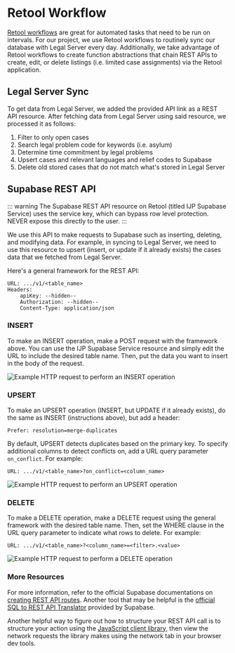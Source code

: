 # Retool Workflow

[Retool workflows](https://retool.com/products/workflows) are great for automated tasks that need to be run on intervals. For our project, we use Retool workflows to routinely sync our database with Legal Server every day. Additionally, we take advantage of Retool workflows to create function abstractions that chain REST APIs to create, edit, or delete listings (i.e. limited case assignments) via the Retool application.

## Legal Server Sync

To get data from Legal Server, we added the provided API link as a REST API resource.
After fetching data from Legal Server using said resource, we processed it as follows:

1. Filter to only open cases
2. Search legal problem code for keywords (i.e. asylum)
3. Determine time commitment by legal problems
4. Upsert cases and relevant languages and relief codes to Supabase
5. Delete old stored cases that do not match what's stored in Legal Server

## Supabase REST API

::: warning
The Supabase REST API resource on Retool (titled IJP Supabase Service) uses the service key, which can bypass row level protection. NEVER expose this directly to the user.
:::

We use this API to make requests to Supabase such as inserting, deleting, and modifying data.
For example, in syncing to Legal Server, we need to use this resource to upsert (insert, or update if it already exists) the cases data that we fetched from Legal Server.

Here's a general framework for the REST API:

```text:no-line-numbers
URL: .../v1/<table_name>
Headers:
    apiKey: --hidden--
    Authorization: --hidden--
    Content-Type: application/json
```

### INSERT

To make an INSERT operation, make a POST request with the framework above. You can use the IJP Supabase Service resource and simply edit the URL to include the desired table name. Then, put the data you want to insert in the body of the request.

![Example HTTP request to perform an INSERT operation](/assets/image/example_insert_operation.png)

### UPSERT

To make an UPSERT operation (INSERT, but UPDATE if it already exists), do the same as INSERT (instructions above), but add a header:

```text:no-line-numbers
Prefer: resolution=merge-duplicates
```

By default, UPSERT detects duplicates based on the primary key.
To specify additional columns to detect conflicts on, add a URL query parameter `on_conflict`.
For example:

```text:no-line-numbers
URL: .../v1/<table_name>?on_conflict=<column_name>
```

![Example HTTP request to perform an UPSERT operation](/assets/image/example_upsert_operation.png)

### DELETE

To make a DELETE operation, make a DELETE request using the general framework with the desired table name. Then, set the WHERE clause in the URL query parameter to indicate what rows to delete.
For example:

```text:no-line-numbers
URL: .../v1/<table_name>?<column_name>=<filter>.<value>
```

![Example HTTP request to perform a DELETE operation](/assets/image/example_delete_operation.png)

### More Resources

For more information, refer to the official Supabase documentations on [creating REST API routes](https://supabase.com/docs/guides/api/creating-routes). Another tool that may be helpful is the [official SQL to REST API Translator](https://supabase.com/docs/guides/api/sql-to-rest) provided by Supabase.

Another helpful way to figure out how to structure your REST API call is to structure your action using the [JavaScript client library](https://supabase.com/docs/reference/javascript/start), then view the network requests the library makes using the network tab in your browser dev tools.
